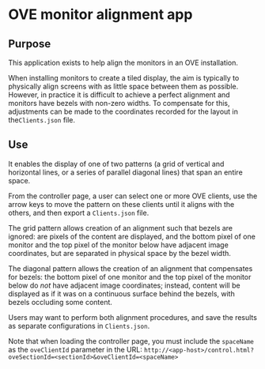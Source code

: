 # OVE monitor alignment app

## Purpose

This application exists to help align the monitors in an OVE installation.

When installing monitors to create a tiled display, the aim is typically to physically align screens with as little space between them as possible.
However, in practice it is difficult to achieve a perfect alignment and monitors have bezels with non-zero widths.
To compensate for this, adjustments can be made to the coordinates recorded for the layout in the``Clients.json`` file.


## Use

It enables the display of one of two patterns (a grid of vertical and horizontal lines, or a series of parallel diagonal lines) that span an entire space.

From the controller page, a user can select one or more OVE clients, use the arrow keys to move the pattern on these clients until it aligns with the others, and then export a ``Clients.json`` file.

The grid pattern allows creation of an alignment such that bezels are ignored: are pixels of the content are displayed, and the bottom pixel of one monitor and the top pixel of the monitor below have adjacent image coordinates, but are separated in physical space by the bezel width.

The diagonal pattern allows the creation of an alignment that compensates for bezels: the bottom pixel of one monitor and the top pixel of the monitor below do *not* have adjacent image coordinates; instead, content will be displayed as if it was on a continuous surface behind the bezels, with bezels occluding some content.

Users may want to perform both alignment procedures, and save the results as separate configurations in ``Clients.json``.

Note that when loading the controller page, you must include the ``spaceName`` as the ``oveClientId`` parameter in the URL: ``http://<app-host>/control.html?oveSectionId=<sectionId>&oveClientId=<spaceName>``